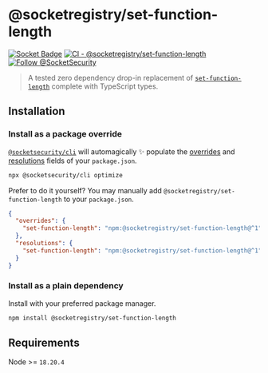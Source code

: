 # @socketregistry/set-function-length

[![Socket Badge](https://socket.dev/api/badge/npm/package/@socketregistry/set-function-length)](https://socket.dev/npm/package/@socketregistry/set-function-length)
[![CI - @socketregistry/set-function-length](https://github.com/SocketDev/socket-registry-js/actions/workflows/test.yml/badge.svg)](https://github.com/SocketDev/socket-registry-js/actions/workflows/test.yml)
[![Follow @SocketSecurity](https://img.shields.io/twitter/follow/SocketSecurity?style=social)](https://twitter.com/SocketSecurity)

> A tested zero dependency drop-in replacement of
> [`set-function-length`](https://socket.dev/npm/package/set-function-length)
> complete with TypeScript types.

## Installation

### Install as a package override

[`@socketsecurity/cli`](https://socket.dev/npm/package/@socketsecurity/cli) will
automagically :sparkles: populate the
[overrides](https://docs.npmjs.com/cli/v9/configuring-npm/package-json#overrides)
and [resolutions](https://yarnpkg.com/configuration/manifest#resolutions) fields
of your `package.json`.

```sh
npx @socketsecurity/cli optimize
```

Prefer to do it yourself? You may manually add
`@socketregistry/set-function-length` to your `package.json`.

```json
{
  "overrides": {
    "set-function-length": "npm:@socketregistry/set-function-length@^1"
  },
  "resolutions": {
    "set-function-length": "npm:@socketregistry/set-function-length@^1"
  }
}
```

### Install as a plain dependency

Install with your preferred package manager.

```sh
npm install @socketregistry/set-function-length
```

## Requirements

Node >= `18.20.4`
